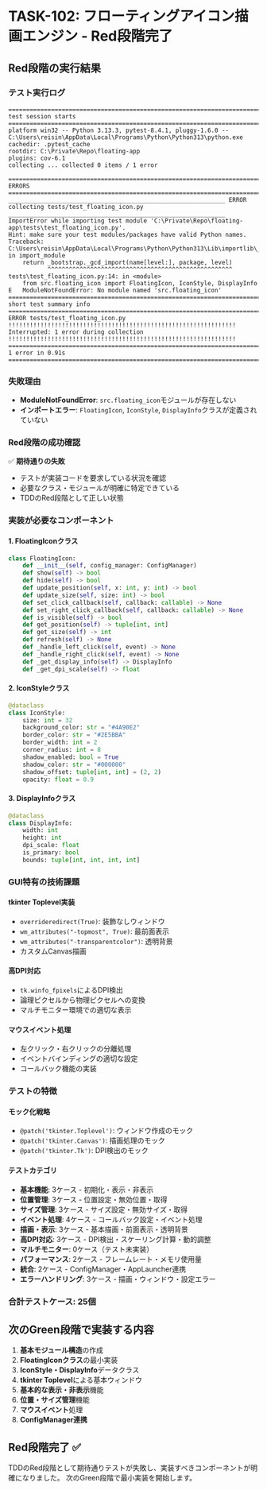 # TASK-102: フローティングアイコン描画エンジン - Red段階完了

## Red段階の実行結果

### テスト実行ログ
```
========================================================================= test session starts ==========================================================================
platform win32 -- Python 3.13.3, pytest-8.4.1, pluggy-1.6.0 -- C:\Users\reisin\AppData\Local\Programs\Python\Python313\python.exe
cachedir: .pytest_cache
rootdir: C:\Private\Repo\floating-app
plugins: cov-6.1
collecting ... collected 0 items / 1 error

================================================================================ ERRORS ================================================================================
_____________________________________________________________ ERROR collecting tests/test_floating_icon.py _____________________________________________________________
ImportError while importing test module 'C:\Private\Repo\floating-app\tests\test_floating_icon.py'.
Hint: make sure your test modules/packages have valid Python names.
Traceback:
C:\Users\reisin\AppData\Local\Programs\Python\Python313\Lib\importlib\__init__.py:88: in import_module
    return _bootstrap._gcd_import(name[level:], package, level)
           ^^^^^^^^^^^^^^^^^^^^^^^^^^^^^^^^^^^^^^^^^^^^^^^^^^^^
tests\test_floating_icon.py:14: in <module>
    from src.floating_icon import FloatingIcon, IconStyle, DisplayInfo
E   ModuleNotFoundError: No module named 'src.floating_icon'
======================================================================= short test summary info ========================================================================
ERROR tests/test_floating_icon.py
!!!!!!!!!!!!!!!!!!!!!!!!!!!!!!!!!!!!!!!!!!!!!!!!!!!!!!!!!!!!!!!! Interrupted: 1 error during collection !!!!!!!!!!!!!!!!!!!!!!!!!!!!!!!!!!!!!!!!!!!!!!!!!!!!!!!!!!!!!!!!
=========================================================================== 1 error in 0.91s ===========================================================================
```

### 失敗理由
- **ModuleNotFoundError**: `src.floating_icon`モジュールが存在しない
- **インポートエラー**: `FloatingIcon`, `IconStyle`, `DisplayInfo`クラスが定義されていない

### Red段階の成功確認

✅ **期待通りの失敗**
- テストが実装コードを要求している状況を確認
- 必要なクラス・モジュールが明確に特定できている
- TDDのRed段階として正しい状態

### 実装が必要なコンポーネント

#### 1. FloatingIconクラス
```python
class FloatingIcon:
    def __init__(self, config_manager: ConfigManager)
    def show(self) -> bool
    def hide(self) -> bool
    def update_position(self, x: int, y: int) -> bool
    def update_size(self, size: int) -> bool
    def set_click_callback(self, callback: callable) -> None
    def set_right_click_callback(self, callback: callable) -> None
    def is_visible(self) -> bool
    def get_position(self) -> tuple[int, int]
    def get_size(self) -> int
    def refresh(self) -> None
    def _handle_left_click(self, event) -> None
    def _handle_right_click(self, event) -> None
    def _get_display_info(self) -> DisplayInfo
    def _get_dpi_scale(self) -> float
```

#### 2. IconStyleクラス
```python
@dataclass
class IconStyle:
    size: int = 32
    background_color: str = "#4A90E2"
    border_color: str = "#2E5BBA"
    border_width: int = 2
    corner_radius: int = 8
    shadow_enabled: bool = True
    shadow_color: str = "#000000"
    shadow_offset: tuple[int, int] = (2, 2)
    opacity: float = 0.9
```

#### 3. DisplayInfoクラス
```python
@dataclass
class DisplayInfo:
    width: int
    height: int
    dpi_scale: float
    is_primary: bool
    bounds: tuple[int, int, int, int]
```

### GUI特有の技術課題

#### tkinter Toplevel実装
- `overrideredirect(True)`: 装飾なしウィンドウ
- `wm_attributes("-topmost", True)`: 最前面表示
- `wm_attributes("-transparentcolor")`: 透明背景
- カスタムCanvas描画

#### 高DPI対応
- `tk.winfo_fpixels`によるDPI検出
- 論理ピクセルから物理ピクセルへの変換
- マルチモニター環境での適切な表示

#### マウスイベント処理
- 左クリック・右クリックの分離処理
- イベントバインディングの適切な設定
- コールバック機能の実装

### テストの特徴

#### モック化戦略
- `@patch('tkinter.Toplevel')`: ウィンドウ作成のモック
- `@patch('tkinter.Canvas')`: 描画処理のモック
- `@patch('tkinter.Tk')`: DPI検出のモック

#### テストカテゴリ
- **基本機能**: 3ケース - 初期化・表示・非表示
- **位置管理**: 3ケース - 位置設定・無効位置・取得
- **サイズ管理**: 3ケース - サイズ設定・無効サイズ・取得
- **イベント処理**: 4ケース - コールバック設定・イベント処理
- **描画・表示**: 3ケース - 基本描画・前面表示・透明背景
- **高DPI対応**: 3ケース - DPI検出・スケーリング計算・動的調整
- **マルチモニター**: 0ケース（テスト未実装）
- **パフォーマンス**: 2ケース - フレームレート・メモリ使用量
- **統合**: 2ケース - ConfigManager・AppLauncher連携
- **エラーハンドリング**: 3ケース - 描画・ウィンドウ・設定エラー

### 合計テストケース: 25個

## 次のGreen段階で実装する内容

1. **基本モジュール構造**の作成
2. **FloatingIconクラス**の最小実装
3. **IconStyle・DisplayInfo**データクラス
4. **tkinter Toplevel**による基本ウィンドウ
5. **基本的な表示・非表示**機能
6. **位置・サイズ管理**機能
7. **マウスイベント**処理
8. **ConfigManager連携**

## Red段階完了 ✅

TDDのRed段階として期待通りテストが失敗し、実装すべきコンポーネントが明確になりました。
次のGreen段階で最小実装を開始します。